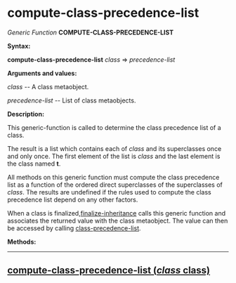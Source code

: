 compute-class-precedence-list
=============================

*Generic Function* **COMPUTE-CLASS-PRECEDENCE-LIST**

**Syntax:**

**compute-class-precedence-list** *class* => *precedence-list*

**Arguments and values:**

*class* -- A class metaobject.

*precedence-list* -- List of class metaobjects.

**Description:**

This generic-function is called to determine the class precedence list of a class.

The result is a list which contains each of *class* and its superclasses once and only once. The first element of the list is *class* and the last element is the class named **t**.

All methods on this generic function must compute the class precedence list as a function of the ordered direct superclasses of the superclasses of *class*. The results are undefined if the rules used to compute the class precedence list depend on any other factors.

When a class is finalized,[finalize-inheritance](/meta-object-protocol/finalize-inheritance) calls this generic function and associates the returned value with the class metaobject. The value can then be accessed by calling [class-precedence-list](/meta-object-protocol/class-precedence-list).

**Methods:**

  ---------------------------------------------------------------------------------------------
  [**compute-class-precedence-list** (*class* class)](/meta-object-protocol/compute-class-precedence-list-class)
  ---------------------------------------------------------------------------------------------


